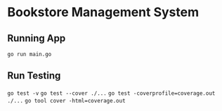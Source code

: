 # Bookstore Management System

## Running App
`go run main.go`

## Run Testing
`go test -v`
`go test --cover ./...`
`go test -coverprofile=coverage.out ./...`
`go tool cover -html=coverage.out`